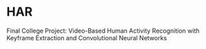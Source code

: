 # HAR
Final College Project: Video-Based Human Activity Recognition with Keyframe Extraction and Convolutional Neural Networks
